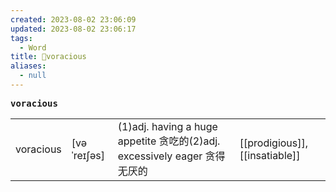```yaml
---
created: 2023-08-02 23:06:09
updated: 2023-08-02 23:06:17
tags:
  - Word
title: 📖voracious
aliases:
  - null
---
```


<pre><strong>voracious</strong></pre>
|   |   |   |   |
|---|---|---|---|
|voracious|[vəˈreɪʃəs]|(1)adj. having a huge appetite 贪吃的(2)adj. excessively eager 贪得⽆厌的|[[prodigious]], [[insatiable]]|